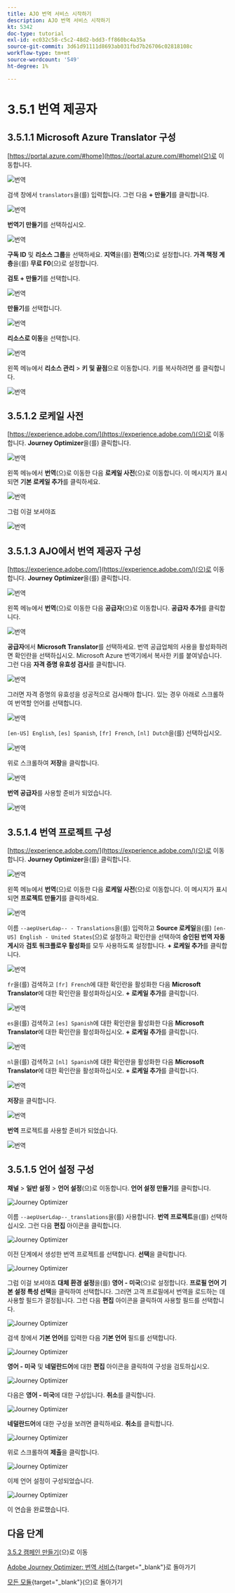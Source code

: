 ```yaml
---
title: AJO 번역 서비스 시작하기
description: AJO 번역 서비스 시작하기
kt: 5342
doc-type: tutorial
exl-id: ec032c58-c5c2-48d2-bdd3-ff860bc4a35a
source-git-commit: 3d61d91111d8693ab031fbd7b26706c02818108c
workflow-type: tm+mt
source-wordcount: '549'
ht-degree: 1%

---
```


# 3.5.1 번역 제공자

## 3.5.1.1 Microsoft Azure Translator 구성

[https://portal.azure.com/#home](https://portal.azure.com/#home)(으)로 이동합니다.

![번역](./images/transl1.png)

검색 창에서 `translators`을(를) 입력합니다. 그런 다음 **+ 만들기**&#x200B;를 클릭합니다.

![번역](./images/transl2.png)

**번역기 만들기**&#x200B;를 선택하십시오.

![번역](./images/transl3.png)

**구독 ID** 및 **리소스 그룹**&#x200B;을 선택하세요.
**지역**&#x200B;을(를) **전역**(으)로 설정합니다.
**가격 책정 계층**&#x200B;을(를) **무료 F0**(으)로 설정합니다.

**검토 + 만들기**&#x200B;를 선택합니다.

![번역](./images/transl4.png)

**만들기**&#x200B;를 선택합니다.

![번역](./images/transl5.png)

**리소스로 이동**&#x200B;을 선택합니다.

![번역](./images/transl6.png)

왼쪽 메뉴에서 **리소스 관리** > **키 및 끝점**&#x200B;으로 이동합니다. 키를 복사하려면 를 클릭합니다.

![번역](./images/transl7.png)

## 3.5.1.2 로케일 사전

[https://experience.adobe.com/](https://experience.adobe.com/)(으)로 이동합니다. **Journey Optimizer**&#x200B;을(를) 클릭합니다.

![번역](./images/ajolp1.png)

왼쪽 메뉴에서 **번역**(으)로 이동한 다음 **로케일 사전**(으)로 이동합니다. 이 메시지가 표시되면 **기본 로케일 추가**&#x200B;를 클릭하세요.

![번역](./images/locale1.png)

그럼 이걸 보셔야죠

![번역](./images/locale2.png)

## 3.5.1.3 AJO에서 번역 제공자 구성

[https://experience.adobe.com/](https://experience.adobe.com/)(으)로 이동합니다. **Journey Optimizer**&#x200B;을(를) 클릭합니다.

![번역](./images/ajolp1.png)

왼쪽 메뉴에서 **번역**(으)로 이동한 다음 **공급자**(으)로 이동합니다. **공급자 추가**&#x200B;를 클릭합니다.

![번역](./images/transl8.png)

**공급자**&#x200B;에서 **Microsoft Translator**&#x200B;를 선택하세요. 번역 공급업체의 사용을 활성화하려면 확인란을 선택하십시오. Microsoft Azure 번역기에서 복사한 키를 붙여넣습니다. 그런 다음 **자격 증명 유효성 검사**&#x200B;를 클릭합니다.

![번역](./images/transl9.png)

그러면 자격 증명의 유효성을 성공적으로 검사해야 합니다. 있는 경우 아래로 스크롤하여 번역할 언어를 선택합니다.

![번역](./images/transl10.png)

`[en-US] English`, `[es] Spanish`, `[fr] French`, `[nl] Dutch`을(를) 선택하십시오.

![번역](./images/transl11.png)

위로 스크롤하여 **저장**&#x200B;을 클릭합니다.

![번역](./images/transl12.png)

**번역 공급자**&#x200B;를 사용할 준비가 되었습니다.

![번역](./images/transl13.png)

## 3.5.1.4 번역 프로젝트 구성

[https://experience.adobe.com/](https://experience.adobe.com/)(으)로 이동합니다. **Journey Optimizer**&#x200B;을(를) 클릭합니다.

![번역](./images/ajolp1.png)

왼쪽 메뉴에서 **번역**(으)로 이동한 다음 **로케일 사전**(으)로 이동합니다. 이 메시지가 표시되면 **프로젝트 만들기**&#x200B;를 클릭하세요.

![번역](./images/ajoprovider1.png)

이름 `--aepUserLdap-- - Translations`을(를) 입력하고 **Source 로케일**&#x200B;을(를) `[en-US] English - United States`(으)로 설정하고 확인란을 선택하여 **승인된 번역 자동 게시**&#x200B;와 **검토 워크플로우 활성화**&#x200B;를 모두 사용하도록 설정합니다. **+ 로케일 추가**&#x200B;를 클릭합니다.

![번역](./images/ajoprovider1a.png)

`fr`을(를) 검색하고 `[fr] French`에 대한 확인란을 활성화한 다음 **Microsoft Translator**&#x200B;에 대한 확인란을 활성화하십시오. **+ 로케일 추가**&#x200B;를 클릭합니다.

![번역](./images/ajoprovider2.png)

`es`을(를) 검색하고 `[es] Spanish`에 대한 확인란을 활성화한 다음 **Microsoft Translator**&#x200B;에 대한 확인란을 활성화하십시오. **+ 로케일 추가**&#x200B;를 클릭합니다.

![번역](./images/ajoprovider3.png)

`nl`을(를) 검색하고 `[nl] Spanish`에 대한 확인란을 활성화한 다음 **Microsoft Translator**&#x200B;에 대한 확인란을 활성화하십시오. **+ 로케일 추가**&#x200B;를 클릭합니다.

![번역](./images/ajoprovider6.png)

**저장**&#x200B;을 클릭합니다.

![번역](./images/ajoprovider8.png)

**번역** 프로젝트를 사용할 준비가 되었습니다.

![번역](./images/ajoprovider9.png)

## 3.5.1.5 언어 설정 구성

**채널** > **일반 설정** > **언어 설정**(으)로 이동합니다. **언어 설정 만들기**&#x200B;를 클릭합니다.

![Journey Optimizer](./images/camploc6.png)

이름 `--aepUserLdap--_translations`을(를) 사용합니다. **번역 프로젝트**&#x200B;을(를) 선택하십시오. 그런 다음 **편집** 아이콘을 클릭합니다.

![Journey Optimizer](./images/camploc7.png)

이전 단계에서 생성한 번역 프로젝트를 선택합니다. **선택**&#x200B;을 클릭합니다.

![Journey Optimizer](./images/camploc8.png)

그럼 이걸 보셔야죠 **대체 환경 설정**&#x200B;을(를) **영어 - 미국**(으)로 설정합니다. **프로필 언어 기본 설정 특성 선택**&#x200B;을 클릭하여 선택합니다. 그러면 고객 프로필에서 번역을 로드하는 데 사용할 필드가 결정됩니다. 그런 다음 **편집** 아이콘을 클릭하여 사용할 필드를 선택합니다.

![Journey Optimizer](./images/camploc9.png)

검색 창에서 **기본 언어**&#x200B;를 입력한 다음 **기본 언어** 필드를 선택합니다.

![Journey Optimizer](./images/camploc10.png)

**영어 - 미국** 및 **네덜란드어**&#x200B;에 대한 **편집** 아이콘을 클릭하여 구성을 검토하십시오.

![Journey Optimizer](./images/camploc11.png)

다음은 **영어 - 미국**&#x200B;에 대한 구성입니다. **취소**&#x200B;를 클릭합니다.

![Journey Optimizer](./images/camploc12.png)

**네덜란드어**&#x200B;에 대한 구성을 보려면 클릭하세요. **취소**&#x200B;를 클릭합니다.

![Journey Optimizer](./images/camploc13.png)

위로 스크롤하여 **제출**&#x200B;을 클릭합니다.

![Journey Optimizer](./images/camploc14.png)

이제 언어 설정이 구성되었습니다.

![Journey Optimizer](./images/camploc15.png)

이 연습을 완료했습니다.

## 다음 단계

[3.5.2 캠페인 만들기](./ex2.md)(으)로 이동

[Adobe Journey Optimizer: 번역 서비스](./ajotranslationsvcs.md){target="_blank"}로 돌아가기

[모든 모듈](./../../../../overview.md){target="_blank"}(으)로 돌아가기

